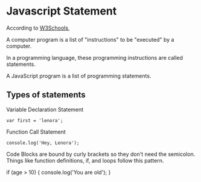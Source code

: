 # Javascript Statement

According to [W3Schools](https://www.w3schools.com/js/js_statements.asp),

A computer program is a list of "instructions" to be "executed" by a computer.

In a programming language, these programming instructions are called statements.

A JavaScript program is a list of programming statements.

## Types of statements

Variable Declaration Statement

``` var first = 'lenora'; ```

Function Call Statement

``` console.log('Hey, Lenora'); ```

Code Blocks are bound by curly brackets so they don't need the semicolon. Things like function definitions, if, and loops follow this pattern.

if (age > 10) {
  console.log('You are old');
}




